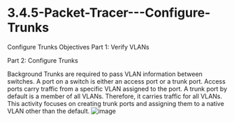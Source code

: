 # 3.4.5-Packet-Tracer---Configure-Trunks
Configure Trunks
Objectives
Part 1: Verify VLANs

Part 2: Configure Trunks

Background
Trunks are required to pass VLAN information between switches. A port on a switch is either an access port or a trunk port. Access ports carry traffic from a specific VLAN assigned to the port. A trunk port by default is a member of all VLANs. Therefore, it carries traffic for all VLANs. This activity focuses on creating trunk ports and assigning them to a native VLAN other than the default.
![image](https://user-images.githubusercontent.com/128199477/226088151-386939ce-881b-4fb0-8dfc-e74d52ee24d6.png)
